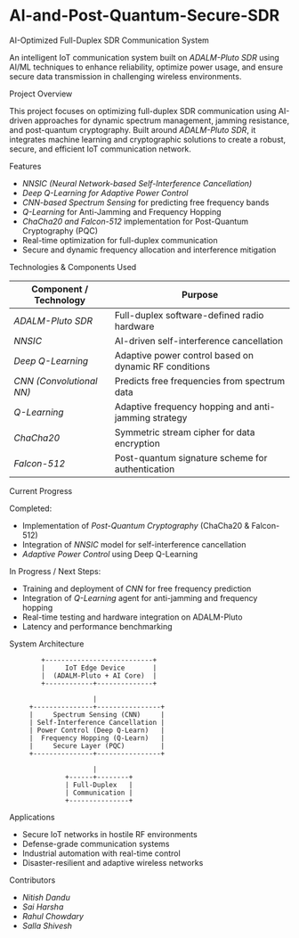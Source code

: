 # AI-and-Post-Quantum-Secure-SDR

AI-Optimized Full-Duplex SDR Communication System

An intelligent IoT communication system built on *ADALM-Pluto SDR* using AI/ML techniques to enhance reliability, optimize power usage, and ensure secure data transmission in challenging wireless environments.


Project Overview

This project focuses on optimizing full-duplex SDR communication using AI-driven approaches for dynamic spectrum management, jamming resistance, and post-quantum cryptography. Built around *ADALM-Pluto SDR*, it integrates machine learning and cryptographic solutions to create a robust, secure, and efficient IoT communication network.

Features

- *NNSIC (Neural Network-based Self-Interference Cancellation)*
- *Deep Q-Learning for Adaptive Power Control*
- *CNN-based Spectrum Sensing* for predicting free frequency bands
- *Q-Learning* for Anti-Jamming and Frequency Hopping
- *ChaCha20 and Falcon-512* implementation for Post-Quantum Cryptography (PQC)
- Real-time optimization for full-duplex communication
- Secure and dynamic frequency allocation and interference mitigation

Technologies & Components Used

| Component / Technology       | Purpose                                                  |
|------------------------------|----------------------------------------------------------|
| *ADALM-Pluto SDR*          | Full-duplex software-defined radio hardware              |
| *NNSIC*                    | AI-driven self-interference cancellation                 |
| *Deep Q-Learning*          | Adaptive power control based on dynamic RF conditions    |
| *CNN (Convolutional NN)*   | Predicts free frequencies from spectrum data             |
| *Q-Learning*               | Adaptive frequency hopping and anti-jamming strategy     |
| *ChaCha20*                 | Symmetric stream cipher for data encryption              |
| *Falcon-512*               | Post-quantum signature scheme for authentication         |


Current Progress

Completed:
- Implementation of *Post-Quantum Cryptography* (ChaCha20 & Falcon-512)
- Integration of *NNSIC* model for self-interference cancellation
- *Adaptive Power Control* using Deep Q-Learning

In Progress / Next Steps:

- Training and deployment of *CNN* for free frequency prediction
- Integration of *Q-Learning* agent for anti-jamming and frequency hopping
- Real-time testing and hardware integration on ADALM-Pluto
- Latency and performance benchmarking

System Architecture

            +---------------------------+
            |     IoT Edge Device       |
            |  (ADALM-Pluto + AI Core)  |
            +------------+--------------+
            
                         |
         +---------------+----------------+
         |     Spectrum Sensing (CNN)     |
         | Self-Interference Cancellation |
         | Power Control (Deep Q-Learn)   |
         |  Frequency Hopping (Q-Learn)   |
         |     Secure Layer (PQC)         |
         +---------------+----------------+
         
                         |
                  +------+--------+
                  | Full-Duplex   |
                  | Communication |
                  +---------------+

Applications

- Secure IoT networks in hostile RF environments
- Defense-grade communication systems
- Industrial automation with real-time control
- Disaster-resilient and adaptive wireless networks

Contributors

- *Nitish Dandu*
- *Sai Harsha*
- *Rahul Chowdary*
- *Salla Shivesh*

